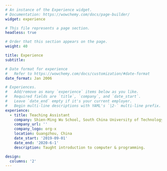 ```yaml
---
# An instance of the Experience widget.
# Documentation: https://wowchemy.com/docs/page-builder/
widget: experience

# This file represents a page section.
headless: true

# Order that this section appears on the page.
weight: 40

title: Experience
subtitle:

# Date format for experience
#   Refer to https://wowchemy.com/docs/customization/#date-format
date_format: Jan 2006

# Experiences.
#   Add/remove as many `experience` items below as you like.
#   Required fields are `title`, `company`, and `date_start`.
#   Leave `date_end` empty if it's your current employer.
#   Begin multi-line descriptions with YAML's `|2-` multi-line prefix.
experience:
  - title: Teaching Assistant
    company: Shien-Ming Wu School, South China University of Technology (SCUT)
    company_url: ''
    company_logo: org-x
    location: Guangzhou, China
    date_start: '2019-09-01'
    date_end: '2020-6-1'
    description: Taught introduction to computer & programming.

design:
  columns: '2'
---
```

